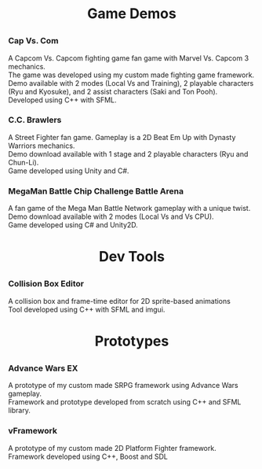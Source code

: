<h1><p align="center">Game Demos</p></h1>

<h3><a href="https://mvpet.github.io/Project-V/"></a>Cap Vs. Com</h3>
<p>A Capcom Vs. Capcom fighting game fan game with Marvel Vs. Capcom 3 mechanics.<br>
The game was developed using my custom made fighting game framework.<br>
Demo available with 2 modes (Local Vs and Training), 2 playable characters (Ryu and Kyosuke), and 2 assist characters (Saki and Ton Pooh).<br>
Developed using C++ with SFML.</p>
      
<h3><a id="ProjectWW" class="anchor" href="http://mvpet.github.io/ProjectWW/" aria-hidden="true"><span class="octicon octicon-link"></span></a>C.C. Brawlers</h3>
<p>A Street Fighter fan game. Gameplay is a 2D Beat Em Up with Dynasty Warriors mechanics.<br>
Demo download available with 1 stage and 2 playable characters (Ryu and Chun-Li).<br>
Game developed using Unity and C#.</p>

<h3><a id="megaman-battle-chip-challenge-battle-arena" class="anchor" href="http://mvpet.github.io/MMBNNE/" aria-hidden="true"><span class="octicon octicon-link"></span></a>MegaMan Battle Chip Challenge Battle Arena</h3>
<p>A fan game of the Mega Man Battle Network gameplay with a unique twist.<br>
Demo download available with 2 modes (Local Vs and Vs CPU).<br>
Game developed using C# and Unity2D.</p>
      
<h1><p align="center">Dev Tools</p></h1>
        
<h3><a id="collision-editor" class="anchor" href="https://mvpet.github.io/Collision-Box-Editor/" aria-hidden="true"><span class="octicon octicon-link"></span></a>Collision Box Editor</h3>
<p>A collision box and frame-time editor for 2D sprite-based animations<br>
Tool developed using C++ with SFML and imgui.</p>
        
<h1><p align="center">Prototypes</p></h1>
        
<h3><a id="advance-wars-ex" class="anchor" href="http://mvpet.github.io/FEXAW" aria-hidden="true"><span class="octicon octicon-link"></span></a>Advance Wars EX</h3>
<p>A prototype of my custom made SRPG framework using Advance Wars gameplay.<br>
Framework and prototype developed from scratch using C++ and SFML library.</p>
        
<h3><a id="project-gft-and-vengine" class="anchor" href="http://mvpet.github.io/Project-G.F.T/" aria-hidden="true"><span class="octicon octicon-link"></span></a>vFramework</h3>
<p>A prototype of my custom made 2D Platform Fighter framework.<br>
Framework developed using C++, Boost and SDL</p>
      
      
